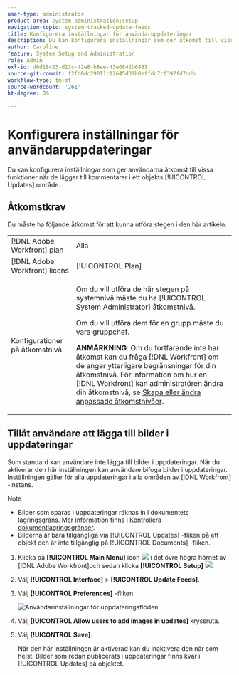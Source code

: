 ```yaml
---
user-type: administrator
product-area: system-administration;setup
navigation-topic: system-tracked-update-feeds
title: Konfigurera inställningar för användaruppdateringar
description: Du kan konfigurera inställningar som ger åtkomst till vissa funktioner när användare lägger till kommentarer i ett objekts [!UICONTROL Updates] område.
author: Caroline
feature: System Setup and Administration
role: Admin
exl-id: d6d18423-d13c-42e8-b8ee-43e6842b6481
source-git-commit: f2fb8dc29011c12645d31b0effdc7cf397fd7ddb
workflow-type: tm+mt
source-wordcount: '261'
ht-degree: 0%

---
```


# Konfigurera inställningar för användaruppdateringar

Du kan konfigurera inställningar som ger användarna åtkomst till vissa funktioner när de lägger till kommentarer i ett objekts [!UICONTROL Updates] område.

## Åtkomstkrav

Du måste ha följande åtkomst för att kunna utföra stegen i den här artikeln:

<table style="table-layout:auto"> 
 <col> 
 <col> 
 <tbody> 
  <tr> 
   <td role="rowheader">[!DNL Adobe Workfront] plan</td> 
   <td>Alla</td> 
  </tr> 
  <tr> 
   <td role="rowheader">[!DNL Adobe Workfront] licens</td> 
   <td>[!UICONTROL Plan]</td> 
  </tr> 
  <tr> 
   <td role="rowheader">Konfigurationer på åtkomstnivå</td> 
   <td> <p>Om du vill utföra de här stegen på systemnivå måste du ha [!UICONTROL System Administrator] åtkomstnivå.</p><p>Om du vill utföra dem för en grupp måste du vara gruppchef.</p> <p><b>ANMÄRKNING</b>: Om du fortfarande inte har åtkomst kan du fråga [!DNL Workfront] om de anger ytterligare begränsningar för din åtkomstnivå. För information om hur en [!DNL Workfront] kan administratören ändra din åtkomstnivå, se <a href="../../../administration-and-setup/add-users/configure-and-grant-access/create-modify-access-levels.md" class="MCXref xref">Skapa eller ändra anpassade åtkomstnivåer</a>.</p> </td> 
  </tr> 
 </tbody> 
</table>

## Tillåt användare att lägga till bilder i uppdateringar

Som standard kan användare inte lägga till bilder i uppdateringar. När du aktiverar den här inställningen kan användare bifoga bilder i uppdateringar. Inställningen gäller för alla uppdateringar i alla områden av [!DNL Workfront] -instans.

>[!NOTE]
>
>* Bilder som sparas i uppdateringar räknas in i dokumentets lagringsgräns. Mer information finns i [Kontrollera dokumentlagringsgränser](../../../documents/managing-documents/check-document-storage.md).
>* Bilderna är bara tillgängliga via [!UICONTROL Updates] -fliken på ett objekt och är inte tillgänglig på [!UICONTROL Documents] -fliken.
>




1. Klicka på **[!UICONTROL Main Menu]** icon ![](assets/main-menu-icon.png) i det övre högra hörnet av [!DNL Adobe Workfront]och sedan klicka **[!UICONTROL Setup]** ![](assets/gear-icon-settings.png).
1. Välj **[!UICONTROL Interface]** > **[!UICONTROL Update Feeds]**.
1. Välj **[!UICONTROL Preferences]** -fliken.

   ![Användarinställningar för uppdateringsflöden](assets/updatefeeds-preferences-350x137.png)

1. Välj **[!UICONTROL Allow users to add images in updates]** kryssruta.
1. Välj **[!UICONTROL Save]**.

   När den här inställningen är aktiverad kan du inaktivera den när som helst. Bilder som redan publicerats i uppdateringar finns kvar i [!UICONTROL Updates] på objektet.
